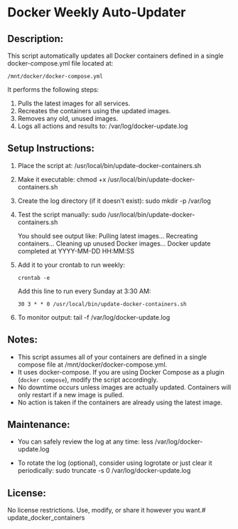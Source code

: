 Docker Weekly Auto-Updater
==========================

Description:
------------
This script automatically updates all Docker containers defined in a single docker-compose.yml file located at:

    /mnt/docker/docker-compose.yml

It performs the following steps:
1. Pulls the latest images for all services.
2. Recreates the containers using the updated images.
3. Removes any old, unused images.
4. Logs all actions and results to: /var/log/docker-update.log

Setup Instructions:
-------------------

1. Place the script at:
       /usr/local/bin/update-docker-containers.sh

2. Make it executable:
       chmod +x /usr/local/bin/update-docker-containers.sh

3. Create the log directory (if it doesn’t exist):
       sudo mkdir -p /var/log

4. Test the script manually:
       sudo /usr/local/bin/update-docker-containers.sh

   You should see output like:
       Pulling latest images...
       Recreating containers...
       Cleaning up unused Docker images...
       Docker update completed at YYYY-MM-DD HH:MM:SS

5. Add it to your crontab to run weekly:

       crontab -e

   Add this line to run every Sunday at 3:30 AM:

       30 3 * * 0 /usr/local/bin/update-docker-containers.sh

6. To monitor output:
       tail -f /var/log/docker-update.log

Notes:
------

- This script assumes all of your containers are defined in a single compose file at /mnt/docker/docker-compose.yml.
- It uses docker-compose. If you are using Docker Compose as a plugin (`docker compose`), modify the script accordingly.
- No downtime occurs unless images are actually updated. Containers will only restart if a new image is pulled.
- No action is taken if the containers are already using the latest image.

Maintenance:
------------

- You can safely review the log at any time:
      less /var/log/docker-update.log

- To rotate the log (optional), consider using logrotate or just clear it periodically:
      sudo truncate -s 0 /var/log/docker-update.log

License:
--------

No license restrictions. Use, modify, or share it however you want.# update_docker_containers
